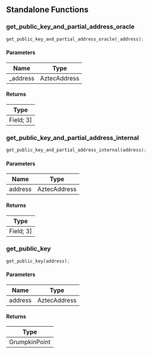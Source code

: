 ## Standalone Functions

### get_public_key_and_partial_address_oracle

```rust
get_public_key_and_partial_address_oracle(_address);
```

#### Parameters
| Name | Type |
| --- | --- |
| _address | AztecAddress |

#### Returns
| Type |
| --- |
| Field; 3] |

### get_public_key_and_partial_address_internal

```rust
get_public_key_and_partial_address_internal(address);
```

#### Parameters
| Name | Type |
| --- | --- |
| address | AztecAddress |

#### Returns
| Type |
| --- |
| Field; 3] |

### get_public_key

```rust
get_public_key(address);
```

#### Parameters
| Name | Type |
| --- | --- |
| address | AztecAddress |

#### Returns
| Type |
| --- |
| GrumpkinPoint |

